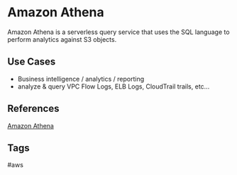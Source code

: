 # Amazon Athena

Amazon Athena is a serverless query service that uses the SQL language to perform analytics against S3 objects.  

## Use Cases
* Business intelligence / analytics / reporting
* analyze & query VPC Flow Logs, ELB Logs, CloudTrail trails, etc...

## References
[Amazon Athena](https://aws.amazon.com/athena/)  

## Tags
#aws
